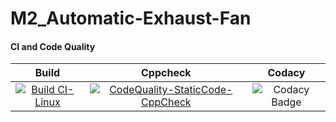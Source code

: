 # M2_Automatic-Exhaust-Fan

#### CI and Code Quality

|Build|Cppcheck|Codacy|
|:--:|:--:|:--:|
|[![Build CI-Linux](https://github.com/Suneesh-S/M2_Automatic-Exhaust-Fan/actions/workflows/Cbuild-linux.yml/badge.svg?branch=main)](https://github.com/Suneesh-S/M2_Automatic-Exhaust-Fan/actions/workflows/Cbuild-linux.yml)|[![CodeQuality-StaticCode-CppCheck](https://github.com/Suneesh-S/M2_Automatic-Exhaust-Fan/actions/workflows/CodeQuality.yml/badge.svg)](https://github.com/Suneesh-S/M2_Automatic-Exhaust-Fan/actions/workflows/CodeQuality.yml)|![Codacy Badge](https://api.codiga.io/project/32825/status/svg)|
